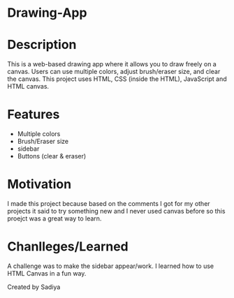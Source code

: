 # Drawing-App

# Description
This is a web-based drawing app where it allows you to draw freely on a canvas.
Users can use multiple colors, adjust brush/eraser size, and clear the canvas.
This project uses HTML, CSS (inside the HTML), JavaScript and HTML canvas.

# Features
- Multiple colors
- Brush/Eraser size
- sidebar
- Buttons (clear & eraser)

# Motivation
I made this project because based on the comments I got for my other projects it said to try something new and I never used canvas before so this proejct was a great way to learn.

# Chanlleges/Learned
A challenge was to make the sidebar appear/work. I learned how to use HTML Canvas in a fun way.

Created by Sadiya
